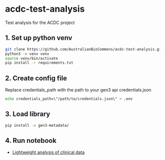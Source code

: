 # acdc-test-analysis
Test analysis for the ACDC project


## 1. Set up python venv
```bash
git clone https://github.com/AustralianBioCommons/acdc-test-analysis.git
python3 -m venv venv
source venv/bin/activate
pip install -r requirements.txt
```

## 2. Create config file 
Replace credentials_path with the path to your gen3 api credentials.json
```bash
echo credentials_path=\"/path/to/credentials.json\" > .env
```

## 3. Load library
```bash
pip install -e gen3-metadata/
```


## 4. Run notebook
- [Lightweight analysis of clinical data](gen3_lightweight.ipynb)

